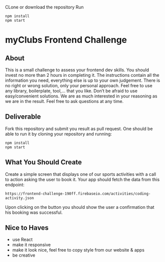 CLone or download the repository
Run
```
npm install
npm start
```
# myClubs Frontend Challenge

## About

This is a small challenge to assess your frontend dev skills. You should invest no more than 2 hours in completing it. The instructions contain all the information you need, everything else is up to your own judgement. There is no right or wrong solution, only your personal approach. Feel free to use any library, boilerplate, tool,… that you like. Don’t be afraid to use easy/convenient solutions. We are as much interested in your reasoning as we are in the result. Feel free to ask questions at any time.

## Deliverable

Fork this repository and submit you result as pull request. One should be able to run it by cloning your repository and running:

```
npm install
npm start
```

## What You Should Create

Create a simple screen that displays one of our sports activities with a call to action asking the user to book it. Your app should fetch the data from this endpoint:

```
https://frontend-challenge-190ff.firebaseio.com/activities/coding-activity.json
```

Upon clicking on the button you should show the user a confirmation that his booking was successful.

## Nice to Haves

* use React
* make it responsive
* make it look nice, feel free to copy style from our website & apps
* be creative
